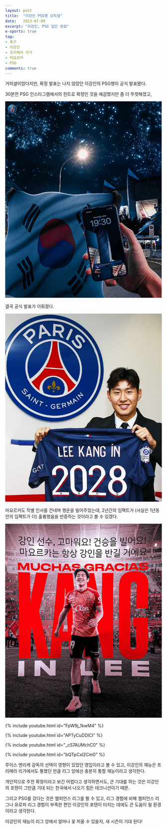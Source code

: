 ```yaml
---
layout: post
title:  "이강인 PSG행 오피셜"
date:   2023-07-09
excerpt: "이강인, PSG 입단 완료"
e-sports: true
tag:
- 축구
- 이강인
- 프리메라 리가
- 마요르카
- PSG
comments: true
---
```


거피셜이었다지만, 확정 발표는 나지 않았던 이강인의 PSG행이 공식 발표됐다.

30분전 PSG 인스타그램에서의 힌트로 확정인 것을 예감했지만 좀 더 뚜렷해졌고,

![](/img/2023/psg_leekangin_01.png)

결국 공식 발표가 이뤄졌다.

![](/img/2023/psg_leekangin_02.png)

마요르카도 작별 인사를 건네며 행운을 빌어주었는데, 2년간의 임팩트가 (사실은 1년동안의 임팩트가 더) 훌륭했음을 반증하는 것이라고 볼 수 있겠다.

![](/img/2023/psg_leekangin_03.png)


{% include youtube.html id="FpW9j_1kwM4" %}

{% include youtube.html id="APTyCuDDlCI" %}

{% include youtube.html id="_cS7AUMchC0" %}

{% include youtube.html id="bQTpCxI2Cm0" %}

루이스 엔리케 감독의 선택이 영향이 있었던 영입이라고 볼 수 있고, 이강인의 재능은 프리메라 리가에서도 통했던 만큼 리그 앙에선 충분히 통할 재능이라고 생각한다.

개인적으로 주전 확정이라고 보긴 어렵다고 생각하면서도, 큰 기대를 하는 것은 이강인의 포텐이 그만큼 기대 되는 한국에서 나오기 힘든 테크니션이기 때문.

그리고 PSG를 갔다는 것은 챔피언스 리그를 뛸 수 있고, 리그 경험에 비해 챔피언스 리그나 유로파 리그 경험이 부족한 편인 이강인의 포텐이 터지는 데에도 큰 도움이 될 환경이라고 생각한다.

이강인의 재능이 리그 앙에서 얼마나 꽃 피울 수 있을지, 새 시즌이 기대 된다!